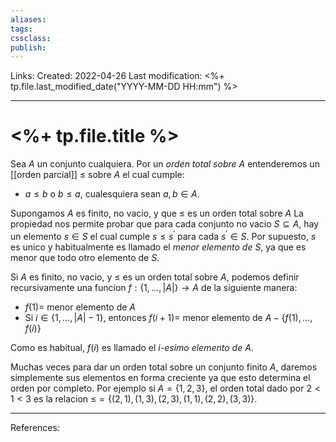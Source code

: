 ```yaml
---
aliases: 
tags: 
cssclass: 
publish: 
---
```


Links: 
Created: 2022-04-26
Last modification: <%+ tp.file.last_modified_date("YYYY-MM-DD HH:mm") %>

---
# <%+ tp.file.title %>
Sea $A$ un conjunto cualquiera. Por un $\textit{orden total sobre } A$ entenderemos un
[[orden parcial]] $\leq$ sobre $A$ el cual cumple:
* $a\leq b$ o $b\leq a$,  cualesquiera sean $a,b\in A$.


Supongamos $A$ es finito, no vacio, y que $\leq$ es un orden total sobre $A$
La propiedad nos permite probar que para cada conjunto no vacio $S \subseteq A$, hay un elemento $s\in S$ el cual cumple $s\leq s^{\prime }$ para cada $s^{\prime }\in S$. Por supuesto, $s$ es unico y habitualmente es llamado el $\textit{menor elemento de } S$, ya que es menor que todo otro elemento de $S$.

Si $A$ es finito, no vacio, y $\leq$ es un orden total sobre $A$, podemos
definir recursivamente una funcion $f:\{1,...,\left\vert A\right\vert \}\rightarrow A$ de la siguiente manera:
 * $f(1)=$ menor elemento de $A$
 * Si $i\in \{1,...,\left\vert A\right\vert -1\}$, entonces $f(i+1)=$ menor elemento de $A-\{f(1),...,f(i)\}$

Como es habitual, $f(i)$ es llamado el $i \textit{-esimo elemento de } A$.

Muchas veces para dar un orden total sobre un conjunto finito $A$, daremos
simplemente sus elementos en forma creciente ya que esto determina el orden por completo. 
Por ejemplo si $A=\{1,2,3\}$, el orden total dado por $2<1<3$ es la relacion $\mathrm{\leq }=\{(2,1),(1,3),(2,3),(1,1),(2,2),(3,3)\}$.

---
References: 